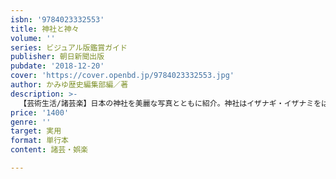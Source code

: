 ```yaml
---
isbn: '9784023332553'
title: 神社と神々
volume: ''
series: ビジュアル版鑑賞ガイド
publisher: 朝日新聞出版
pubdate: '2018-12-20'
cover: 'https://cover.openbd.jp/9784023332553.jpg'
author: かみゆ歴史編集部編／著
description: >-
  【芸術生活/諸芸楽】日本の神社を美麗な写真とともに紹介。神社はイザナギ・イザナミをはじめとする「祀られている神様別」、お稲荷さんや八幡さんなど「信仰別」、菅原道真、徳川家康など「祀られている人物別」に分けて章立て。お祭りカレンダーや一宮MAPも収録。
price: '1400'
genre: ''
target: 実用
format: 単行本
content: 諸芸・娯楽

---
```

